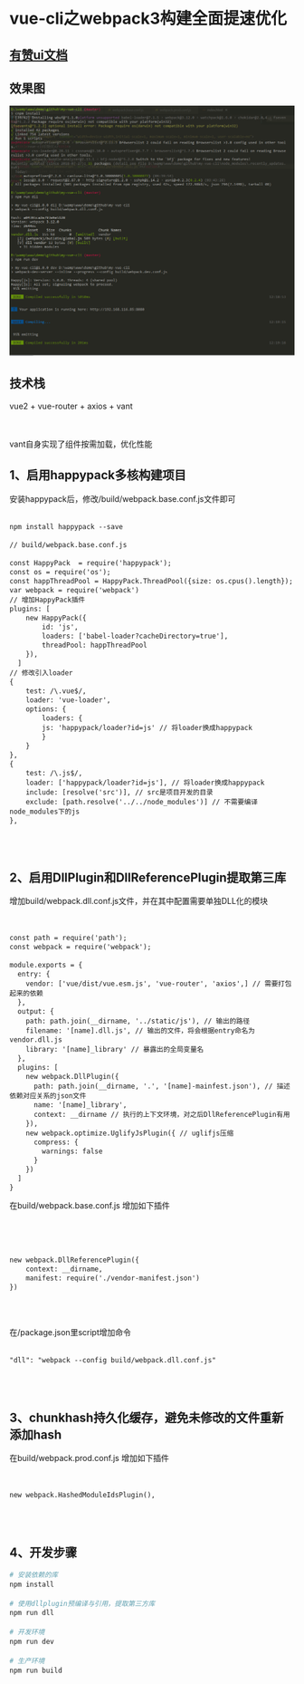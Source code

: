 # vue-cli之webpack3构建全面提速优化

## [有赞ui文档](https://youzan.github.io/vant/#/zh-CN/quickstart)

## 效果图

![图片](./gitimg/1.png)

## 技术栈

vue2 + vue-router + axios + vant

<br/>
<br/>
vant自身实现了组件按需加载，优化性能


## 1、启用happypack多核构建项目

安装happypack后，修改/build/webpack.base.conf.js文件即可
<br/>
<br/>

```code
npm install happypack --save

// build/webpack.base.conf.js

const HappyPack  = require('happypack');
const os = require('os');
const happThreadPool = HappyPack.ThreadPool({size: os.cpus().length});
var webpack = require('webpack')
// 增加HappyPack插件
plugins: [
    new HappyPack({
        id: 'js',
        loaders: ['babel-loader?cacheDirectory=true'],
        threadPool: happThreadPool
    }),
  ]
// 修改引入loader
{
    test: /\.vue$/,
    loader: 'vue-loader',
    options: {
        loaders: {
        js: 'happypack/loader?id=js' // 将loader换成happypack
        }
    }
},
{
    test: /\.js$/,
    loader: ['happypack/loader?id=js'], // 将loader换成happypack
    include: [resolve('src')], // src是项目开发的目录
    exclude: [path.resolve('../../node_modules')] // 不需要编译node_modules下的js 
},

```

<br/>
<br/>

## 2、启用DllPlugin和DllReferencePlugin提取第三库

增加build/webpack.dll.conf.js文件，并在其中配置需要单独DLL化的模块
<br/>
<br/>

```code

const path = require('path');
const webpack = require('webpack');

module.exports = {
  entry: {
    vendor: ['vue/dist/vue.esm.js', 'vue-router', 'axios',] // 需要打包起来的依赖
  },
  output: {
    path: path.join(__dirname, '../static/js'), // 输出的路径
    filename: '[name].dll.js', // 输出的文件，将会根据entry命名为vendor.dll.js
    library: '[name]_library' // 暴露出的全局变量名
  },
  plugins: [
    new webpack.DllPlugin({
      path: path.join(__dirname, '.', '[name]-mainfest.json'), // 描述依赖对应关系的json文件
      name: '[name]_library', 
      context: __dirname // 执行的上下文环境，对之后DllReferencePlugin有用
    }),
    new webpack.optimize.UglifyJsPlugin({ // uglifjs压缩
      compress: {
        warnings: false
      }
    })
  ]
}

```

在build/webpack.base.conf.js 增加如下插件

<br/>
<br/>

```code

new webpack.DllReferencePlugin({
    context: __dirname,
    manifest: require('./vendor-manifest.json')
})
```
<br/>
<br/>

在/package.json里script增加命令
<br/>
<br/>

```code
"dll": "webpack --config build/webpack.dll.conf.js"
```

<br/>
<br/>

## 3、chunkhash持久化缓存，避免未修改的文件重新添加hash

在build/webpack.prod.conf.js 增加如下插件
<br/>
<br/>

```code

new webpack.HashedModuleIdsPlugin(),

```

<br/>
<br/>

## 4、开发步骤

``` bash
# 安装依赖的库
npm install

# 使用dllplugin预编译与引用，提取第三方库
npm run dll

# 开发环境
npm run dev

# 生产环境
npm run build

```



